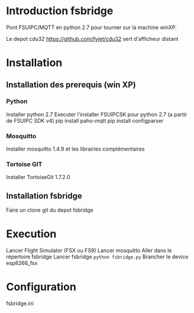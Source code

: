 # Introduction fsbridge
Pont FSUIPC/MQTT en python 2.7 pour tourner sur la machine winXP.

Le depot cdu32 https://github.com/fyjet/cdu32 sert d'afficheur distant

# Installation
## Installation des prerequis (win XP)
### Python
Installer python 2.7
Executer l'installer FSUIPCSK pour python 2.7 (a partir de FSUIPC SDK v4)
pip install paho-mqtt
pip install configparser

### Mosquitto
Installer mosquitto 1.4.9 et les librairies complémentaires

### Tortoise GIT 
Installer TortoiseGit 1.7.2.0

## Installation fsbridge
Faire un clone git du depot fsbridge

# Execution
Lancer Flight Simulator (FSX ou FS9)
Lancer mosquitto
Aller dans le répertoire fsbridge
Lancer fsbridge
`python fsbridge.py`
Brancher le device esp8266_fsx

# Configuration
fsbridge.ini
